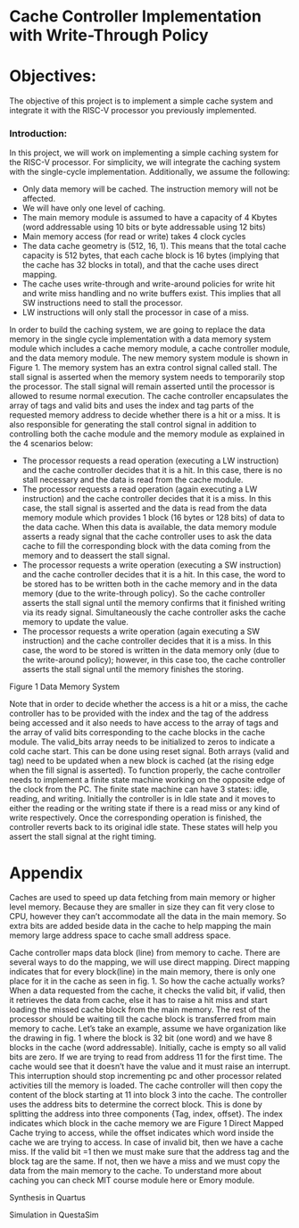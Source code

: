 # Cache Controller Implementation with Write-Through Policy

# Objectives:
The objective of this project is to implement a simple cache system and integrate it with the RISC-V processor you previously implemented.

### Introduction:

In this project, we will work on implementing a simple caching system for the RISC-V processor. For simplicity, we will integrate the caching system with the single-cycle implementation. Additionally, we assume the following:
- Only data memory will be cached. The instruction memory will not be affected.
- We will have only one level of caching.
- The main memory module is assumed to have a capacity of 4 Kbytes (word addressable using 10 bits or byte addressable using 12 bits)
- Main memory access (for read or write) takes 4 clock cycles
- The data cache geometry is (512, 16, 1). This means that the total cache capacity is 512 bytes, that each cache block is 16 bytes (implying that the cache has 32 blocks in total), and that the cache uses direct mapping.
- The cache uses write-through and write-around policies for write hit and write miss handling and no write buffers exist. This implies that all SW instructions need to stall the processor.
- LW instructions will only stall the processor in case of a miss.

In order to build the caching system, we are going to replace the data memory in the single cycle implementation with a data memory system module which includes a cache memory module, a cache controller module, and the data memory module. The new memory system module is shown in Figure 1. The memory system has an extra control signal called stall. The stall signal is asserted when the memory system needs to temporarily stop the processor. The stall signal will remain asserted until the processor is allowed to resume normal execution.
The cache controller encapsulates the array of tags and valid bits and uses the index and tag parts of the requested memory address to decide whether there is a hit or a miss. It is also responsible for generating the stall control signal in addition to controlling both the cache module and the memory module as explained in the 4 scenarios below:
- The processor requests a read operation (executing a LW instruction) and the cache controller decides that it is a hit. In this case, there is no stall necessary and the data is read from the cache module.
- The processor requests a read operation (again executing a LW instruction) and the cache controller decides that it is a miss. In this case, the stall signal is asserted and the data is read from the data memory module which provides 1 block (16 bytes or 128 bits) of data to the data cache. When this data is available, the data memory module asserts a ready
signal that the cache controller uses to ask the data cache to fill the corresponding block with the data coming from the memory and to deassert the stall signal.
- The processor requests a write operation (executing a SW instruction) and the cache controller decides that it is a hit. In this case, the word to be stored has to be written both in the cache memory and in the data memory (due to the write-through policy). So the cache controller asserts the stall signal until the memory confirms that it finished writing via its ready signal. Simultaneously the cache controller asks the cache memory to update the value.
- The processor requests a write operation (again executing a SW instruction) and the cache controller decides that it is a miss. In this case, the word to be stored is written in the data memory only (due to the write-around policy); however, in this case too, the cache controller asserts the stall signal until the memory finishes the storing.


Figure 1 Data Memory System

Note that in order to decide whether the access is a hit or a miss, the cache controller has to be provided with the index and the tag of the address being accessed and it also needs to have access to the array of tags and the array of valid bits corresponding to the cache blocks in the cache module.
The valid_bits array needs to be initialized to zeros to indicate a cold cache start. This can be done using reset signal. Both arrays (valid and tag) need to be updated when a new block is cached (at the rising edge when the fill signal is asserted).
To function properly, the cache controller needs to implement a finite state machine working on the opposite edge of the clock from the PC. The finite state machine can have 3 states: idle, reading, and writing. Initially the controller is in Idle state and it moves to either the reading or the writing state if there is a read miss or any kind of write respectively. Once the corresponding operation is finished, the controller reverts back to its original idle state. These states will help you assert the stall signal at the right timing.


# Appendix
Caches are used to speed up data fetching from main memory or higher level memory. Because they are smaller in size they can fit very close to CPU, however they can’t accommodate all the data in the main memory. So extra bits are added beside data in the cache to help mapping the main memory large address space to cache small address space.


Cache controller maps data block (line) from memory to cache. There are several ways to do the mapping, we will use direct mapping. Direct mapping indicates that for every block(line) in the main memory, there is only one place for it in the cache as seen in fig. 1.
So how the cache actually works? When a data requested from the cache, it checks the valid bit, if valid, then it retrieves the data from cache, else it has to raise a hit miss and start loading the missed cache block from the main memory. The rest of the processor should be waiting till the cache block is transferred from main memory to cache.
Let’s take an example, assume we have organization like the drawing in fig. 1 where the block is 32 bit (one word) and we have 8 blocks in the cache (word addressable). Initially, cache is empty so all valid bits are zero. If we are trying to read from address 11 for the first time. The cache would see that it doesn’t have the value and it must raise an interrupt. This interruption should stop incrementing pc and other processor related activities till the memory is loaded.
The cache controller will then copy the content of the block starting at 11 into block 3 into the cache. The controller uses the address bits to determine the correct block. This is done by splitting the address into three components {Tag, index, offset}. The index indicates which block in the cache memory we are
Figure 1 Direct Mapped Cache
trying to access, while the offset indicates which word inside the cache we are trying to access. In case of invalid bit, then we have a cache miss. If the valid bit =1 then we must make sure that the address tag and the block tag are the same. If not, then we have a miss and we must copy the data from the main memory to the cache.
To understand more about caching you can check MIT course module here or Emory module.

Synthesis in Quartus

Simulation in QuestaSim
